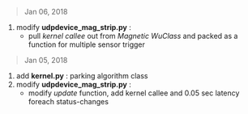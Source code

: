 > Jan 06, 2018

1. modify **udpdevice_mag_strip.py** :
	- pull _kernel callee_ out from _Magnetic WuClass_ and packed as a function for multiple sensor trigger

> Jan 05, 2018

1. add **kernel.py** : parking algorithm class
2. modify **udpdevice_mag_strip.py** :
	- modify _update_ function, add kernel callee and 0.05 sec latency foreach status-changes